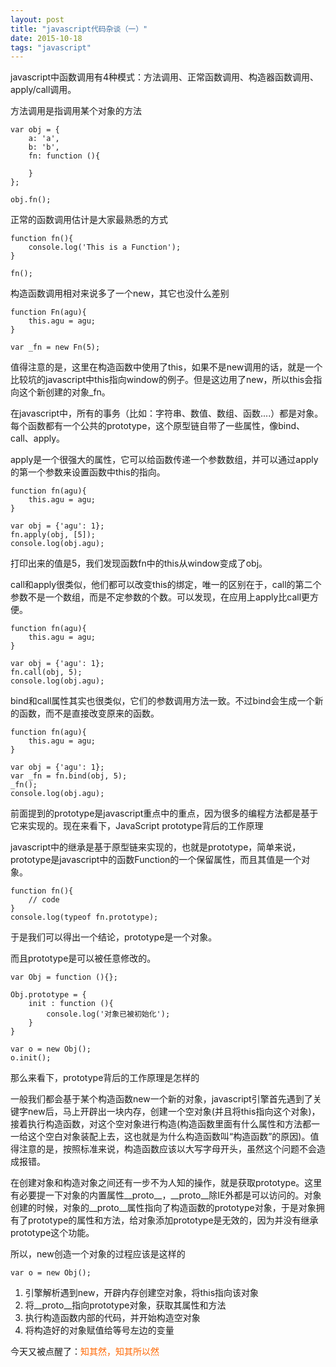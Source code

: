 ```yaml
---
layout: post
title: "javascript代码杂谈（一）"
date: 2015-10-18
tags: "javascript"
---
```


javascript中函数调用有4种模式：方法调用、正常函数调用、构造器函数调用、apply/call调用。

方法调用是指调用某个对象的方法

	var obj = {
		a: 'a',
		b: 'b',
		fn: function (){

		}
	};

	obj.fn();

正常的函数调用估计是大家最熟悉的方式

	function fn(){
		console.log('This is a Function');
	}

	fn();

构造函数调用相对来说多了一个new，其它也没什么差别

	function Fn(agu){
		this.agu = agu;
	}

	var _fn = new Fn(5);

值得注意的是，这里在构造函数中使用了this，如果不是new调用的话，就是一个比较坑的javascript中this指向window的例子。但是这边用了new，所以this会指向这个新创建的对象_fn。

在javascript中，所有的事务（比如：字符串、数值、数组、函数....）都是对象。每个函数都有一个公共的prototype，这个原型链自带了一些属性，像bind、call、apply。

apply是一个很强大的属性，它可以给函数传递一个参数数组，并可以通过apply的第一个参数来设置函数中this的指向。

	function fn(agu){
		this.agu = agu;
	}

	var obj = {'agu': 1};
	fn.apply(obj, [5]);
	console.log(obj.agu);

打印出来的值是5，我们发现函数fn中的this从window变成了obj。

call和apply很类似，他们都可以改变this的绑定，唯一的区别在于，call的第二个参数不是一个数组，而是不定参数的个数。可以发现，在应用上apply比call更方便。

	function fn(agu){
		this.agu = agu;
	}

	var obj = {'agu': 1};
	fn.call(obj, 5);
	console.log(obj.agu);

bind和call属性其实也很类似，它们的参数调用方法一致。不过bind会生成一个新的函数，而不是直接改变原来的函数。

	function fn(agu){
		this.agu = agu;
	}

	var obj = {'agu': 1};
	var _fn = fn.bind(obj, 5);
	_fn();
	console.log(obj.agu);

前面提到的prototype是javascript重点中的重点，因为很多的编程方法都是基于它来实现的。现在来看下，JavaScript prototype背后的工作原理

javascript中的继承是基于原型链来实现的，也就是prototype，简单来说，prototype是javascript中的函数Function的一个保留属性，而且其值是一个对象。

	function fn(){
		// code
	}
	console.log(typeof fn.prototype);

于是我们可以得出一个结论，prototype是一个对象。

而且prototype是可以被任意修改的。

	var Obj = function (){};

	Obj.prototype = {
		init : function (){
			console.log('对象已被初始化');
		}
	}

	var o = new Obj();
	o.init();

那么来看下，prototype背后的工作原理是怎样的

一般我们都会基于某个构造函数new一个新的对象，javascript引擎首先遇到了关键字new后，马上开辟出一块内存，创建一个空对象(并且将this指向这个对象)，接着执行构造函数，对这个空对象进行构造(构造函数里面有什么属性和方法都一一给这个空白对象装配上去，这也就是为什么构造函数叫“构造函数”的原因)。值得注意的是，按照标准来说，构造函数应该以大写字母开头，虽然这个问题不会造成报错。

在创建对象和构造对象之间还有一步不为人知的操作，就是获取prototype。这里有必要提一下对象的内置属性__proto__，__proto__除IE外都是可以访问的。对象创建的时候，对象的__proto__属性指向了构造函数的prototype对象，于是对象拥有了prototype的属性和方法，给对象添加prototype是无效的，因为并没有继承prototype这个功能。

所以，new创造一个对象的过程应该是这样的

	var o = new Obj();

1. 引擎解析遇到new，开辟内存创建空对象，将this指向该对象
2. 将__proto__指向prototype对象，获取其属性和方法
3. 执行构造函数内部的代码，并开始构造空对象
4. 将构造好的对象赋值给等号左边的变量

今天又被点醒了：<span style="color:#f60">知其然，知其所以然</span>
